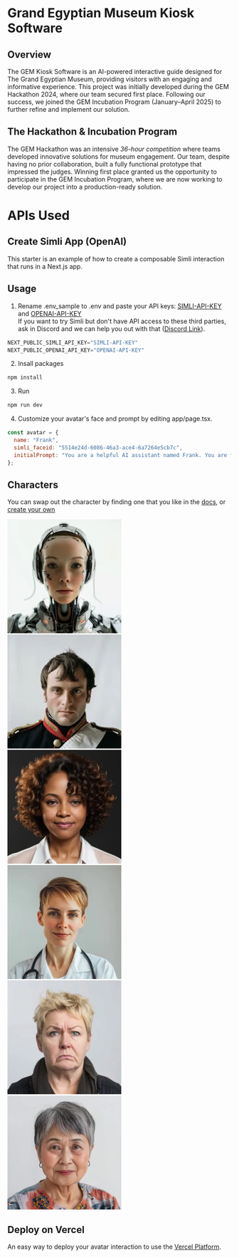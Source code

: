 # Grand Egyptian Museum Kiosk Software

## Overview

The GEM Kiosk Software is an AI-powered interactive guide designed for The Grand Egyptian Museum, providing visitors with an engaging and informative experience. This project was initially developed during the GEM Hackathon 2024, where our team secured first place. Following our success, we joined the GEM Incubation Program (January–April 2025) to further refine and implement our solution.

## The Hackathon & Incubation Program

The GEM Hackathon was an intensive *36-hour competition* where teams developed innovative solutions for museum engagement. Our team, despite having no prior collaboration, built a fully functional prototype that impressed the judges. Winning first place granted us the opportunity to participate in the GEM Incubation Program, where we are now working to develop our project into a production-ready solution.

# APIs Used
## Create Simli App (OpenAI)
This starter is an example of how to create a composable Simli interaction that runs in a Next.js app.

 ## Usage
 1. Rename .env_sample to .env and paste your API keys: [SIMLI-API-KEY](https://www.simli.com/profile) and [OPENAI-API-KEY](https://platform.openai.com/settings/profile?tab=api-keys) <br/> If you want to try Simli but don't have API access to these third parties, ask in Discord and we can help you out with that ([Discord Link](https://discord.gg/yQx49zNF4d)). 
```js
NEXT_PUBLIC_SIMLI_API_KEY="SIMLI-API-KEY"
NEXT_PUBLIC_OPENAI_API_KEY="OPENAI-API-KEY"
``` 

2. Insall packages
```bash
npm install
```

3. Run
```bash
npm run dev
```

4. Customize your avatar's face and prompt by editing app/page.tsx.
```js
const avatar = {
  name: "Frank",
  simli_faceid: "5514e24d-6086-46a3-ace4-6a7264e5cb7c",
  initialPrompt: "You are a helpful AI assistant named Frank. You are friendly and concise in your responses. Your task is to help users with any questions they might have.",
};
```

## Characters
You can swap out the character by finding one that you like in the [docs](https://docs.simli.com/introduction), or [create your own](https://app.simli.com/) 

![alt text](KioskUI/media/image.png) ![alt text](KioskUI/media/image-4.png) ![alt text](KioskUI/media/image-2.png) ![alt text](KioskUI/media/image-3.png) ![alt text](KioskUI/media/image-5.png) ![alt text](KioskUI/media/image-6.png)

## Deploy on Vercel
An easy way to deploy your avatar interaction to use the [Vercel Platform](https://vercel.com/new?utm_medium=default-template&filter=next.js&utm_source=create-next-app&utm_campaign=create-next-app-readme). 
